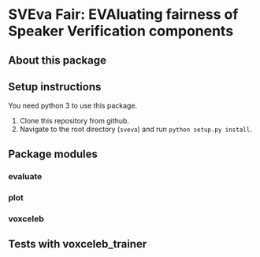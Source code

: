 # SVEva Fair: EVAluating fairness of Speaker Verification components

## About this package

## Setup instructions
You need python 3 to use this package.

1. Clone this repository from github.
2. Navigate to the root directory (`sveva`) and run `python setup.py install`.

## Package modules

### evaluate

### plot

### voxceleb

## Tests with voxceleb_trainer
